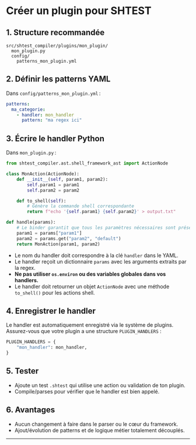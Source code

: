 # Créer un plugin pour SHTEST

## 1. Structure recommandée

```
src/shtest_compiler/plugins/mon_plugin/
  mon_plugin.py
  config/
    patterns_mon_plugin.yml
```

## 2. Définir les patterns YAML

Dans `config/patterns_mon_plugin.yml` :
```yaml
patterns:
  ma_categorie:
    - handler: mon_handler
      pattern: "ma regex ici"
```

## 3. Écrire le handler Python

Dans `mon_plugin.py` :
```python
from shtest_compiler.ast.shell_framework_ast import ActionNode

class MonAction(ActionNode):
    def __init__(self, param1, param2):
        self.param1 = param1
        self.param2 = param2

    def to_shell(self):
        # Génère la commande shell correspondante
        return f"echo '{self.param1} {self.param2}' > output.txt"

def handle(params):
    # Le binder garantit que tous les paramètres nécessaires sont présents dans 'params'
    param1 = params["param1"]
    param2 = params.get("param2", "default")
    return MonAction(param1, param2)
```
- Le nom du handler doit correspondre à la clé `handler` dans le YAML.
- Le handler reçoit un dictionnaire `params` avec les arguments extraits par la regex.
- **Ne pas utiliser `os.environ` ou des variables globales dans vos handlers.**
- Le handler doit retourner un objet `ActionNode` avec une méthode `to_shell()` pour les actions shell.

## 4. Enregistrer le handler

Le handler est automatiquement enregistré via le système de plugins. Assurez-vous que votre plugin a une structure `PLUGIN_HANDLERS` :

```python
PLUGIN_HANDLERS = {
    "mon_handler": mon_handler,
}
```

## 5. Tester

- Ajoute un test `.shtest` qui utilise une action ou validation de ton plugin.
- Compile/parses pour vérifier que le handler est bien appelé.

## 6. Avantages

- Aucun changement à faire dans le parser ou le cœur du framework.
- Ajout/évolution de patterns et de logique métier totalement découplés.

--- 